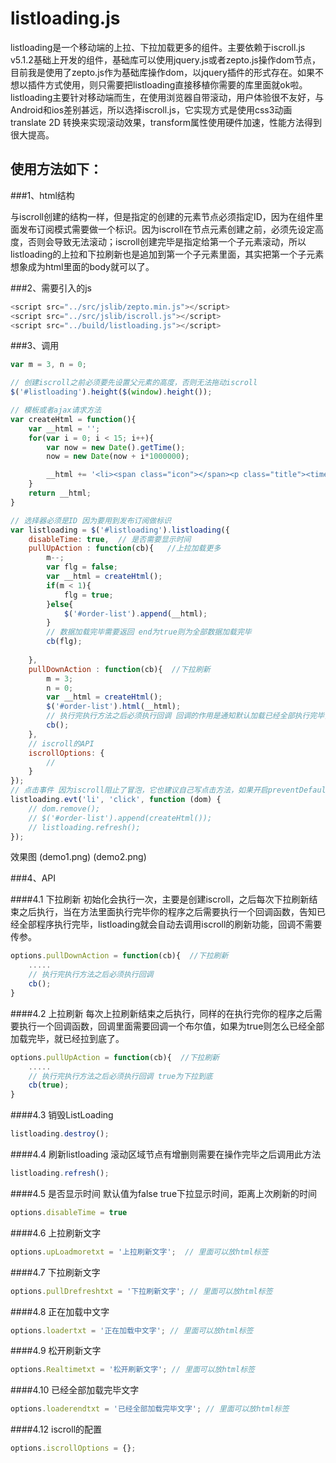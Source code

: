 # listloading.js 
listloading是一个移动端的上拉、下拉加载更多的组件。主要依赖于iscroll.js v5.1.2基础上开发的组件，基础库可以使用jquery.js或者zepto.js操作dom节点，目前我是使用了zepto.js作为基础库操作dom，以jquery插件的形式存在。如果不想以插件方式使用，则只需要把listloading直接移植你需要的库里面就ok啦。listloading主要针对移动端而生，在使用浏览器自带滚动，用户体验很不友好，与Android和ios差别甚远，所以选择iscroll.js，它实现方式是使用css3动画translate 2D 转换来实现滚动效果，transform属性使用硬件加速，性能方法得到很大提高。


## 使用方法如下：

###1、html结构
<div id="listloading">
    <div>
        <ul id="order-list"></ul>
    </div>
</div>
与iscroll创建的结构一样，但是指定的创建的元素节点必须指定ID，因为在组件里面发布订阅模式需要做一个标识。因为iscroll在节点元素创建之前，必须先设定高度，否则会导致无法滚动；iscroll创建完毕是指定给第一个子元素滚动，所以listloading的上拉和下拉刷新也是追加到第一个子元素里面，其实把第一个子元素想象成为html里面的body就可以了。


###2、需要引入的js
```javascript
<script src="../src/jslib/zepto.min.js"></script>
<script src="../src/jslib/iscroll.js"></script>
<script src="../build/listloading.js"></script>
```

###3、调用
```javascript
var m = 3, n = 0;

// 创建iscroll之前必须要先设置父元素的高度，否则无法拖动iscroll
$('#listloading').height($(window).height());

// 模板或者ajax请求方法
var createHtml = function(){
    var __html = '';
    for(var i = 0; i < 15; i++){
        var now = new Date().getTime();
        now = new Date(now + i*1000000);

        __html += '<li><span class="icon"></span><p class="title"><time class="r">' + now.getHours() + ':' + now.getMinutes() + ':' + now.getSeconds() + '</time>listloading' + (n++) + '</p><p class="text">移动端上拉下拉刷新组件...</li>';
    }
    return __html;
}

// 选择器必须是ID 因为要用到发布订阅做标识
var listloading = $('#listloading').listloading({
    disableTime: true,  // 是否需要显示时间
    pullUpAction : function(cb){   //上拉加载更多
        m--;
        var flg = false;
        var __html = createHtml();
        if(m < 1){
            flg = true;
        }else{
            $('#order-list').append(__html);
        }
        // 数据加载完毕需要返回 end为true则为全部数据加载完毕
        cb(flg);
        
    },
    pullDownAction : function(cb){  //下拉刷新
        m = 3;
        n = 0;
        var __html = createHtml();
        $('#order-list').html(__html);
        // 执行完执行方法之后必须执行回调 回调的作用是通知默认加载已经全部执行完毕，程序需要去创建iscroll
        cb();
    },
    // iscroll的API 
    iscrollOptions: {
        //
    }
});
// 点击事件 因为iscroll阻止了冒泡，它也建议自己写点击方法，如果开启preventDefault为false这行就是解决onclick失效问题， 但是开启这个值在微信下面拖动会有问题  滑动结束之后触发不到scrollend，所以我自己内嵌了一个事件方法
listloading.evt('li', 'click', function (dom) {
    // dom.remove();
    // $('#order-list').append(createHtml());
    // listloading.refresh();
});
```
效果图
(demo1.png)
(demo2.png)


###4、API

####4.1 下拉刷新
初始化会执行一次，主要是创建iscroll，之后每次下拉刷新结束之后执行，当在方法里面执行完毕你的程序之后需要执行一个回调函数，告知已经全部程序执行完毕，listloading就会自动去调用iscroll的刷新功能，回调不需要传参。

```javascript
options.pullDownAction = function(cb){  //下拉刷新
    .....
    // 执行完执行方法之后必须执行回调
    cb();
}
```


####4.2 上拉刷新
每次上拉刷新结束之后执行，同样的在执行完你的程序之后需要执行一个回调函数，回调里面需要回调一个布尔值，如果为true则怎么已经全部加载完毕，就已经拉到底了。

```javascript
options.pullUpAction = function(cb){  //下拉刷新
    .....
    // 执行完执行方法之后必须执行回调 true为下拉到底
    cb(true);
}
```

####4.3 销毁ListLoading

```javascript
listloading.destroy();
```

####4.4 刷新listloading
滚动区域节点有增删则需要在操作完毕之后调用此方法

```javascript
listloading.refresh();
```

####4.5 是否显示时间 默认值为false
true下拉显示时间，距离上次刷新的时间
```javascript
options.disableTime = true
```

####4.6 上拉刷新文字

```javascript
options.upLoadmoretxt = '上拉刷新文字';  // 里面可以放html标签
```


####4.7 下拉刷新文字

```javascript
options.pullDrefreshtxt = '下拉刷新文字'; // 里面可以放html标签
```

####4.8 正在加载中文字

```javascript
options.loadertxt = '正在加载中文字'; // 里面可以放html标签
```


####4.9 松开刷新文字

```javascript
options.Realtimetxt = '松开刷新文字'; // 里面可以放html标签
```

####4.10 已经全部加载完毕文字

```javascript
options.loaderendtxt = '已经全部加载完毕文字'; // 里面可以放html标签
```

####4.12 iscroll的配置
```javascript
options.iscrollOptions = {};
```
